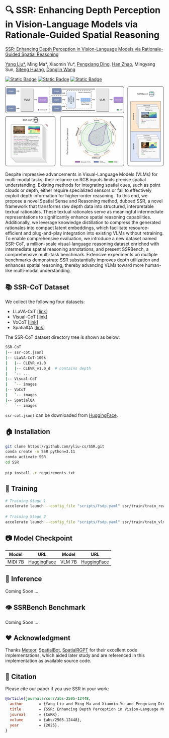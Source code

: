 # 🔍 SSR: Enhancing Depth Perception in Vision-Language Models via Rationale-Guided Spatial Reasoning

[SSR: Enhancing Depth Perception in Vision-Language Models via Rationale-Guided Spatial Reasoning](https://arxiv.org/abs/2505.12448)

[Yang Liu*](https://yliu-cs.github.io), Ming Ma*, Xiaomin Yu*, [Pengxiang Ding](https://dingpx.github.io), [Han Zhao](https://h-zhao1997.github.io), Mingyang Sun, [Siteng Huang](https://kyonhuang.top), [Donglin Wang](https://milab.westlake.edu.cn)

[![Static Badge](https://img.shields.io/badge/arXiv-2505.12448-brown)](https://arxiv.org/abs/2505.12448)
[![Static Badge](https://img.shields.io/badge/Project_Page-SSR-blue)](https://yliu-cs.github.io/SSR)
[![Static Badge](https://img.shields.io/badge/HuggingFace-Model_&_Dataset_&_Benchmark-yellow)](https://huggingface.co/collections/yliu-cs/ssr-682d44496b64e4edd94092bb)

![](figure/teaser.jpg)

Despite impressive advancements in Visual-Language Models (VLMs) for multi-modal tasks, their reliance on RGB inputs limits precise spatial understanding. Existing methods for integrating spatial cues, such as point clouds or depth, either require specialized sensors or fail to effectively exploit depth information for higher-order reasoning. To this end, we propose a novel Spatial Sense and Reasoning method, dubbed SSR, a novel framework that transforms raw depth data into structured, interpretable textual rationales. These textual rationales serve as meaningful intermediate representations to significantly enhance spatial reasoning capabilities. Additionally, we leverage knowledge distillation to compress the generated rationales into compact latent embeddings, which facilitate resource-efficient and plug-and-play integration into existing VLMs without retraining. To enable comprehensive evaluation, we introduce a new dataset named SSR-CoT, a million-scale visual-language reasoning dataset enriched with intermediate spatial reasoning annotations, and present SSRBench, a comprehensive multi-task benchmark. Extensive experiments on multiple benchmarks demonstrate SSR substantially improves depth utilization and enhances spatial reasoning, thereby advancing VLMs toward more human-like multi-modal understanding.

## 📚 SSR-CoT Dataset

We collect the following four datasets:

* LLaVA-CoT [[link](https://github.com/PKU-YuanGroup/LLaVA-CoT)]
* Visual-CoT [[link](https://github.com/deepcs233/Visual-CoT)]
* VoCoT [[link](https://github.com/RupertLuo/VoCoT)]
* SpatialQA [[link](https://github.com/BAAI-DCAI/SpatialBot)]

The SSR-CoT dataset directory tree is shown as below:
```sh
SSR-CoT
|-- ssr-cot.jsonl
|-- LLaVA-CoT-100k
|   |-- CLEVR_v1.0
|   |-- CLEVR_v1.0_d  # contains depth
|   `-- ...
|-- Visual-CoT
|   `-- images
|-- VoCoT
|   `-- images
|-- SpatialQA
`   `-- images
```
`ssr-cot.jsonl` can be downloaded from [HuggingFace](https://huggingface.co/datasets/yliu-cs/SSR-CoT).

## 🏠 Installation

```sh
git clone https://github.com/yliu-cs/SSR.git
conda create -n SSR python=3.11
conda activate SSR
cd SSR

pip install -r requirements.txt
```

## 🚀 Training

```sh
# Training Stage 1
accelerate launch --config_file "scripts/fsdp.yaml" ssr/train/train_reasoning.py

# Training Stage 2
accelerate launch --config_file "scripts/fsdp.yaml" ssr/train/train_vlm.py --lora --llava
```

## 📷 Model Checkpoint

| Model   | URL                                                      | Model   | URL                                                      |
|---------|----------------------------------------------------------|---------|----------------------------------------------------------|
| MIDI 7B | [HuggingFace](https://huggingface.co/yliu-cs/SSR-MIDI-7B)| VLM 7B  | [HuggingFace](https://huggingface.co/yliu-cs/SSR-VLM-7B) |

## 🎯 Inference


Coming Soon ...

## 👁️ SSRBench Benchmark

Coming Soon ...

## ❤️ Acknowledgment

Thanks [Meteor](https://github.com/ByungKwanLee/Meteor), [SpatialBot](https://github.com/BAAI-DCAI/SpatialBot), [SpatialRGPT](https://github.com/AnjieCheng/SpatialRGPT) for their excellent code implementations, which aided later study and are referenced in this implementation as available source code.

## 📜 Citation

Please cite our paper if you use SSR in your work:

```bibtex
@article{journals/corr/abs-2505-12448,
  author       = {Yang Liu and Ming Ma and Xiaomin Yu and Pengxiang Ding and Han Zhao and Mingyang Sun and Siteng Huang and Donglin Wang},
  title        = {SSR: Enhancing Depth Perception in Vision-Language Models via Rationale-Guided Spatial Reasoning},
  journal      = {CoRR},
  volume       = {abs/2505.12448},
  year         = {2025},
}
```


